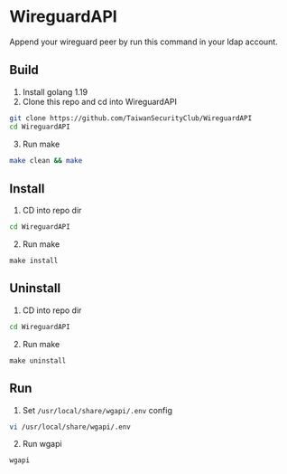 # WireguardAPI

Append your wireguard peer by run this command in your ldap account.

## Build
1. Install golang 1.19
2. Clone this repo and cd into WireguardAPI
``` bash
git clone https://github.com/TaiwanSecurityClub/WireguardAPI
cd WireguardAPI
```
3. Run make
``` bash
make clean && make
```

## Install
1. CD into repo dir
``` bash
cd WireguardAPI
```
2. Run make
```
make install
```

## Uninstall
1. CD into repo dir
``` bash
cd WireguardAPI
```
2. Run make
```
make uninstall
```

## Run
1. Set `/usr/local/share/wgapi/.env` config
```bash
vi /usr/local/share/wgapi/.env
```

2. Run wgapi
```bash
wgapi
```
